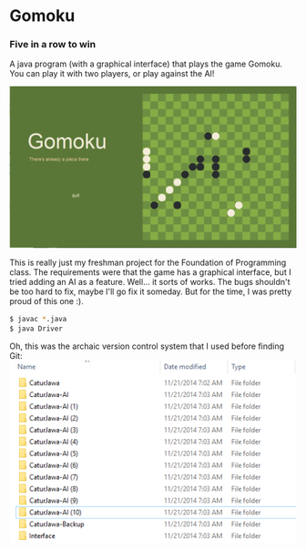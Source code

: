 # Gomoku
### Five in a row to win

A java program (with a graphical interface) that plays the game Gomoku. You can play it with two players, or play against the AI!

![Gomoku](Gomoku.png)

This is really just my freshman project for the Foundation of Programming class. The requirements were that the game has a graphical interface, but I tried adding an AI as a feature. Well... it sorts of works. The bugs shouldn't be too hard to fix, maybe I'll go fix it someday. But for the time, I was pretty proud of this one :).

```sh
$ javac *.java
$ java Driver
```

Oh, this was the archaic version control system that I used before finding Git:
![Screenshot](Screenshot.png)